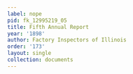 ```yaml
---
label: nope
pid: fk_12995219_05
title: Fifth Annual Report
year: '1898'
author: Factory Inspectors of Illinois
order: '173'
layout: single
collection: documents
---
```

